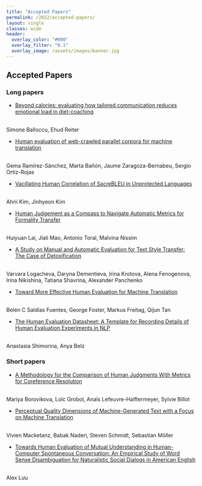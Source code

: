 ```yaml
---
title: "Accepted Papers"
permalink: /2022/accepted-papers/
layout: single
classes: wide
header:
  overlay_color: "#000"
  overlay_filter: "0.1"
  overlay_image: /assets/images/banner.jpg
---
```


## Accepted Papers

### Long papers
* [Beyond calories: evaluating how tailored communication reduces emotional load in diet-coaching](https://aclanthology.org/2022.humeval-1.5/) 
<br/>
Simone Balloccu, Ehud Reiter

* [Human evaluation of web-crawled parallel corpora for machine translation](https://aclanthology.org/2022.humeval-1.4/) 
<br/>
Gema Ramírez-Sánchez, Marta Bañón, Jaume Zaragoza-Bernabeu, Sergio Ortiz-Rojas

* [Vacillating Human Correlation of SacreBLEU in Unprotected Languages](https://aclanthology.org/2022.humeval-1.1/) 
<br/>
Ahrii Kim, Jinhyeon Kim

* [Human Judgement as a Compass to Navigate Automatic Metrics for Formality Transfer](https://aclanthology.org/2022.humeval-1.9/) 
<br/>
Huiyuan Lai, Jiali Mao, Antonio Toral, Malvina Nissim

* [A Study on Manual and Automatic Evaluation for Text Style Transfer: The Case of Detoxification](https://aclanthology.org/2022.humeval-1.8/) 
<br/>
Varvara Logacheva, Daryna Dementieva, Irina Krotova, Alena Fenogenova, Irina Nikishina, Tatiana Shavrina, Alexander Panchenko

* [Toward More Effective Human Evaluation for Machine Translation](https://aclanthology.org/2022.humeval-1.7/) 
<br/>
Belén C Saldías Fuentes, George Foster, Markus Freitag, Qijun Tan

* [The Human Evaluation Datasheet: A Template for Recording Details of Human Evaluation Experiments in NLP](https://aclanthology.org/2022.humeval-1.6/) 
<br/>
Anastasia Shimorina, Anya Belz

### Short papers

* [A Methodology for the Comparison of Human Judgments With Metrics for Coreference Resolution](https://aclanthology.org/2022.humeval-1.2/) 
<br/>
Mariya Borovikova, Loïc Grobol, Anaïs Lefeuvre-Halftermeyer, Sylvie Billot

* [Perceptual Quality Dimensions of Machine-Generated Text with a Focus on Machine Translation](https://aclanthology.org/2022.humeval-1.3/) 
<br/>
Vivien Macketanz, Babak Naderi, Steven Schmidt, Sebastian Möller

* [Towards Human Evaluation of Mutual Understanding in Human-Computer Spontaneous Conversation: An Empirical Study of Word Sense Disambiguation for Naturalistic Social Dialogs in American English](https://aclanthology.org/2022.humeval-1.10/) 
<br/>
Alex Lưu
